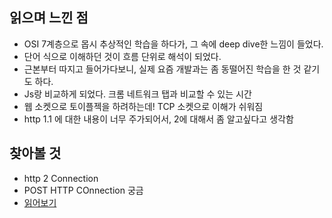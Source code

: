 ## 읽으며 느낀 점
- OSI 7계층으로 몹시 추상적인 학습을 하다가, 그 속에 deep dive한 느낌이 들었다.
- 단어 식으로 이해하던 것이 흐름 단위로 해석이 되었다. 
- 근본부터 따지고 들어가다보니, 실제 요즘 개발과는 좀 동떨어진 학습을 한 것 같기도 하다. 
- Js랑 비교하게 되었다. 크롬 네트워크 탭과 비교할 수 있는 시간
- 웹 소켓으로 토이플젝을 하려하는데! TCP 소켓으로 이해가 쉬워짐
- http 1.1 에 대한 내용이 너무 주가되어서, 2에 대해서 좀 알고싶다고 생각함


## 찾아볼 것
- http 2 Connection
- POST HTTP COnnection 궁금
- [읽어보기](https://tech.lawandgood.com/browser-optimize/)